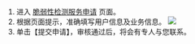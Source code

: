 
1. 进入 [脆弱性检测服务申请](https://cloud.tencent.com/apply/p/uh3i2zpffke) 页面。
2. 根据页面提示，准确填写用户信息及业务信息。
 ![](https://main.qcloudimg.com/raw/07027a4df5a42407fb09f1013d5f6d73.png)
3. 单击【提交申请】，审核通过后，将会有专人与您联系。
